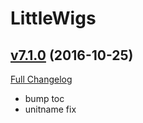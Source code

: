 # LittleWigs

## [v7.1.0](https://github.com/BigWigsMods/LittleWigs/tree/v7.1.0) (2016-10-25) [](#top)
[Full Changelog](https://github.com/BigWigsMods/LittleWigs/compare/v7.0.17...v7.1.0)

-   bump toc  
-   unitname fix  
